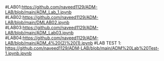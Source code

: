 #LAB01:https://github.com/naveed1129/ADM-LAB/blob/main/ADM_Lab_1.ipynb
#LAB02:https://github.com/naveed1129/ADM-LAB/blob/main/DMLAB02.ipynb
#LAB03:https://github.com/naveed1129/ADM-LAB/blob/main/ADM_Lab03.ipynb
#LAB04:https://github.com/naveed1129/ADM-LAB/blob/main/ADM_4%20(2)%20(1).ipynb
#LAB TEST 1: https://github.com/naveed1129/ADM-LAB/blob/main/ADM%20Lab%20Test-1.ipynb.ipynb

